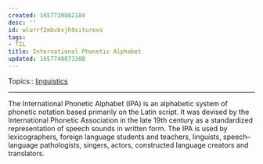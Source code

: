 ```yaml
---
created: 1657730882184
desc: ''
id: wlurrf2mbvbvjh9siturevs
tags:
- TIL
title: International Phonetic Alphabet
updated: 1657740073388
---
```

   
Topics::  [linguistics](../topics/linguistics.md)   
   
   
---   
   
The International Phonetic Alphabet (IPA) is an alphabetic system of phonetic notation based primarily on the Latin script. It was devised by the International Phonetic Association in the late 19th century as a standardized representation of speech sounds in written form. The IPA is used by lexicographers, foreign language students and teachers, linguists, speech–language pathologists, singers, actors, constructed language creators and translators.